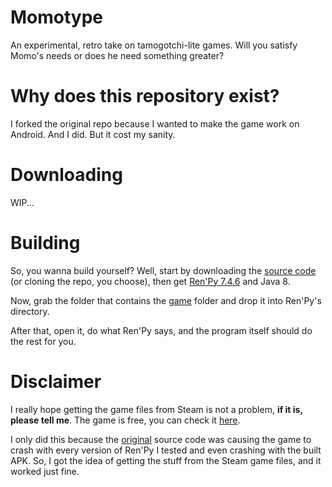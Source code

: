 # Momotype
An experimental, retro take on tamogotchi-lite games. Will you satisfy Momo's needs or does he need something greater?

# Why does this repository exist?
I forked the original repo because I wanted to make the game work on Android. And I did. But it cost my sanity.

# Downloading
WIP...

# Building
So, you wanna build yourself? Well, start by downloading the [source code](https://github.com/rojaoo/Momotype-android/archive/refs/heads/master.zip) (or cloning the repo, you choose), then get [Ren'Py 7.4.6](https://www.renpy.org/release/7.4.6) and Java 8.

Now, grab the folder that contains the [game](https://github.com/rojaoo/Momotype-android/tree/master/game) folder and drop it into Ren'Py's directory.

After that, open it, do what Ren'Py says, and the program itself should do the rest for you.

# Disclaimer
I really hope getting the game files from Steam is not a problem, **if it is, please tell me**. The game is free, you can check it [here](placeholder). 

I only did this because the [original](placeholder2) source code was causing the game to crash with every version of Ren'Py I tested and even crashing with the built APK. So, I got the idea of getting the stuff from the Steam game files, and it worked just fine.
